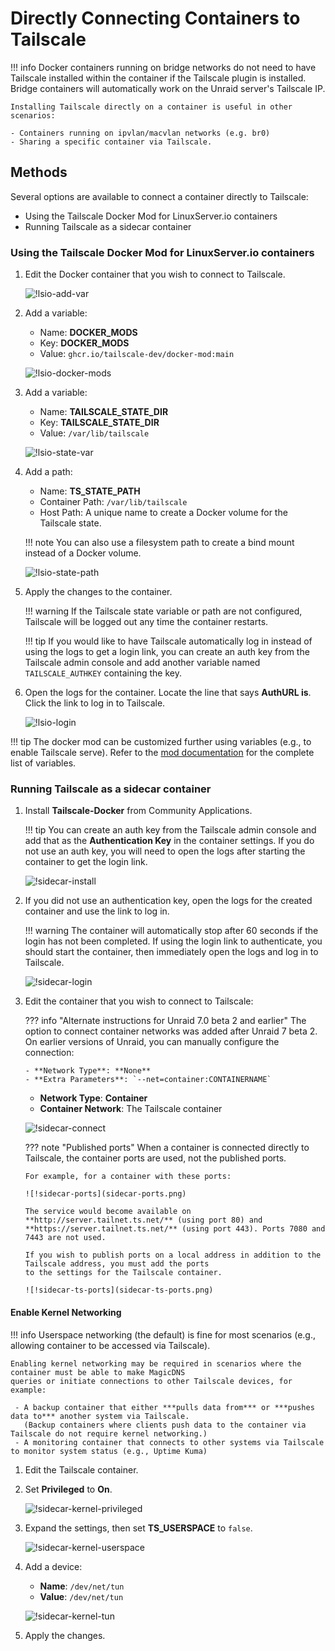 # Directly Connecting Containers to Tailscale

!!! info
    Docker containers running on bridge networks do not need to have Tailscale installed within the container if the
    Tailscale plugin is installed. Bridge containers will automatically work on the Unraid server's Tailscale IP.

    Installing Tailscale directly on a container is useful in other scenarios:

    - Containers running on ipvlan/macvlan networks (e.g. br0)
    - Sharing a specific container via Tailscale.

## Methods

Several options are available to connect a container directly to Tailscale:

- Using the Tailscale Docker Mod for LinuxServer.io containers
- Running Tailscale as a sidecar container

### Using the Tailscale Docker Mod for LinuxServer.io containers

1.  Edit the Docker container that you wish to connect to Tailscale.

    ![!lsio-add-var](lsio-add-var.png)

2.  Add a variable:

    - Name: **DOCKER_MODS**
    - Key: **DOCKER_MODS**
    - Value: `ghcr.io/tailscale-dev/docker-mod:main`

    ![!lsio-docker-mods](lsio-docker-mods.png)

3.  Add a variable:

    - Name: **TAILSCALE_STATE_DIR**
    - Key: **TAILSCALE_STATE_DIR**
    - Value: `/var/lib/tailscale`

    ![!lsio-state-var](lsio-state-var.png)

4.  Add a path:

    - Name: **TS_STATE_PATH**
    - Container Path: `/var/lib/tailscale`
    - Host Path: A unique name to create a Docker volume for the Tailscale state.

    !!! note
        You can also use a filesystem path to create a bind mount instead of a Docker volume.

    ![!lsio-state-path](lsio-state-path.png)

5.  Apply the changes to the container.

    !!! warning
        If the Tailscale state variable or path are not configured, Tailscale will be logged out any time the container
        restarts.

    !!! tip
        If you would like to have Tailscale automatically log in instead of using the logs to get a login link, you can
        create an auth key from the Tailscale admin console and add another variable named `TAILSCALE_AUTHKEY`
        containing the key.

6.  Open the logs for the container. Locate the line that says **AuthURL is**. Click the link to log in to Tailscale.

    ![!lsio-login](lsio-login.png)
    
!!! tip
    The docker mod can be customized further using variables (e.g., to enable Tailscale serve). Refer to the
    [mod documentation](https://github.com/tailscale-dev/docker-mod/pkgs/container/docker-mod) for the complete list
    of variables.

### Running Tailscale as a sidecar container

1.  Install **Tailscale-Docker** from Community Applications.

    !!! tip
        You can create an auth key from the Tailscale admin console and add that as the **Authentication Key** in the
        container settings. If you do not use an auth key, you will need to open the logs after starting the container
        to get the login link.
    
    ![!sidecar-install](sidecar-install.png)

2.  If you did not use an authentication key, open the logs for the created container and use the link to log in.

    !!! warning
        The container will automatically stop after 60 seconds if the login has not been completed. If using the login
        link to authenticate, you should start the container, then immediately open the logs and log in to Tailscale.

    ![!sidecar-login](sidecar-login.png)

3.  Edit the container that you wish to connect to Tailscale:

    ??? info "Alternate instructions for Unraid 7.0 beta 2 and earlier"
        The option to connect container networks was added after Unraid 7 beta 2. On earlier versions of Unraid, you can
        manually configure the connection:

        - **Network Type**: **None**
        - **Extra Parameters**: `--net=container:CONTAINERNAME`

    - **Network Type**: **Container** 
    - **Container Network**: The Tailscale container

    ![!sidecar-connect](sidecar-connect.png)

    ??? note "Published ports"
        When a container is connected directly to Tailscale, the container ports are used, not the published ports.

        For example, for a container with these ports:

        ![!sidecar-ports](sidecar-ports.png)

        The service would become available on **http://server.tailnet.ts.net/** (using port 80) and 
        **https://server.tailnet.ts.net/** (using port 443). Ports 7080 and 7443 are not used.

        If you wish to publish ports on a local address in addition to the Tailscale address, you must add the ports
        to the settings for the Tailscale container.

        ![!sidecar-ts-ports](sidecar-ts-ports.png)

#### Enable Kernel Networking

!!! info
    Userspace networking (the default) is fine for most scenarios (e.g., allowing container to be accessed via
    Tailscale).

    Enabling kernel networking may be required in scenarios where the container must be able to make MagicDNS
    queries or initiate connections to other Tailscale devices, for example:

     - A backup container that either ***pulls data from*** or ***pushes data to*** another system via Tailscale.
       (Backup containers where clients push data to the container via Tailscale do not require kernel networking.)
     - A monitoring container that connects to other systems via Tailscale to monitor system status (e.g., Uptime Kuma)

1.  Edit the Tailscale container.
2.  Set **Privileged** to **On**.

    ![!sidecar-kernel-privileged](sidecar-kernel-privileged.png)

3.  Expand the settings, then set **TS_USERSPACE** to `false`.

    ![!sidecar-kernel-userspace](sidecar-kernel-userspace.png)

4.  Add a device:
    
    - **Name**: `/dev/net/tun`
    - **Value**: `/dev/net/tun`

    ![!sidecar-kernel-tun](sidecar-kernel-tun.png)

5.  Apply the changes.
